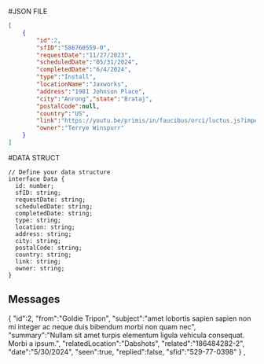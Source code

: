 
#JSON FILE
``` JSON
[
    {
        "id":2,
        "sfID":"586760559-0",
        "requestDate":"11/27/2023",
        "scheduledDate":"05/31/2024",
        "completedDate":"6/4/2024",
        "type":"Install",
        "locationName":"Jaxworks",
        "address":"1981 Johnson Place",
        "city":"Anrong","state":"Brataj",
        "postalCode":null,
        "country":"US",
        "link":"https://youtu.be/primis/in/faucibus/orci/luctus.js?imperdiet=elit&sapien=proin&urna=risus&pretium=praesent&nisl=lectus&ut=vestibulum&volutpat=quam&sapien=sapien&arcu=varius&sed=ut&augue=blandit&aliquam=non&erat=interdum&volutpat=in&in=ante&congue=vestibulum&etiam=ante&justo=ipsum&etiam=primis&pretium=in&iaculis=faucibus&justo=orci&in=luctus&hac=et&habitasse=ultrices&platea=posuere&dictumst=cubilia&etiam=curae&faucibus=duis&cursus=faucibus&urna=accumsan&ut=odio&tellus=curabitur&nulla=convallis&ut=duis&erat=consequat&id=dui&mauris=nec&vulputate=nisi&elementum=volutpat&nullam=eleifend&varius=donec&nulla=ut&facilisi=dolor&cras=morbi&non=vel&velit=lectus&nec=in&nisi=quam&vulputate=fringilla&nonummy=rhoncus&maecenas=mauris&tincidunt=enim&lacus=leo&at=rhoncus&velit=sed&vivamus=vestibulum&vel=sit&nulla=amet&eget=cursus&eros=id&elementum=turpis&pellentesque=integer&quisque=aliquet&porta=massa&volutpat=id&erat=lobortis&quisque=convallis&erat=tortor&eros=risus&viverra=dapibus&eget=augue&congue=vel&eget=accumsan&semper=tellus",
        "owner":"Terrye Winspurr"
    }
]
```

#DATA STRUCT 
``` JS
// Define your data structure
interface Data {
  id: number;
  sfID: string;
  requestDate: string;
  scheduledDate: string;
  completedDate: string;
  type: string;
  location: string;
  address: string;
  city: string;
  postalCode: string;
  country: string;
  link: string;
  owner: string;
}
```

## Messages
{
    "id":2,
    "from":"Goldie Tripon",
    "subject":"amet lobortis sapien sapien non mi integer ac neque duis bibendum morbi non quam nec",
    "summary":"Nullam sit amet turpis elementum ligula vehicula consequat. Morbi a ipsum.",
    "relatedLocation":"Dabshots",
    "related":"186484282-2",
    "date":"5/30/2024",
    "seen":true,
    "replied":false,
    "sfid":"529-77-0398"
    }
    ,

